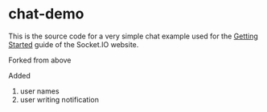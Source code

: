 # chat-demo

This is the source code for a very simple chat example used for
the [Getting Started](http://socket.io/get-started/chat/) guide
of the Socket.IO website.

Forked from above

Added
1. user names
2. user writing notification
